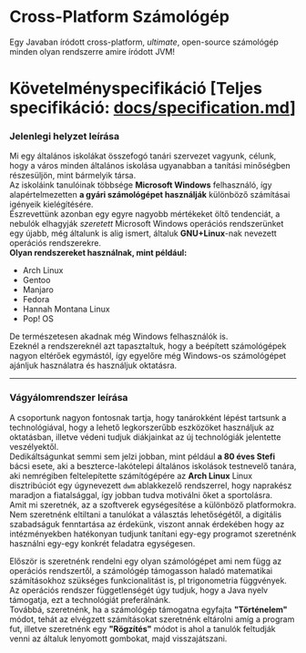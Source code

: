 # Cross-Platform Számológép    
         
Egy Javaban íródott cross-platform, _ultimate_, open-source számológép minden olyan rendszerre amire íródott JVM!     
   

# Követelményspecifikáció [Teljes specifikáció: [docs/specification.md](./docs/specification.md)]

### Jelenlegi helyzet leírása 
Mi egy általános iskolákat összefogó tanári szervezet vagyunk, célunk, hogy a város minden általános iskolása ugyanabban a tanítási minőségben részesüljön, mint bármelyik társa.       
Az iskoláink tanulóinak többsége **Microsoft Windows** felhasználó, így
alapértelmezetten **a gyári számológépet használják** különböző számításai igényeik kielégítésére.      
Észrevettünk azonban egy egyre nagyobb mértékeket öltő tendenciát, a nebulók
elhagyják _szeretett_ Microsoft Windows operációs rendszerünket egy újabb, még általunk is alig ismert, általuk __GNU+Linux__-nak nevezett operációs rendszerekre.       
__Olyan rendszereket használnak, mint például:__   
* Arch Linux
* Gentoo
* Manjaro
* Fedora
* Hannah Montana Linux
* Pop! OS    

De természetesen akadnak még Windows felhasználók is.   
Ezeknél a rendszereknél azt tapasztaltuk, hogy a beépített számológépek nagyon eltérőek egymástól, így egyelőre még Windows-os számológépet ajánljuk használatra és használjuk oktatásra.    

---

### Vágyálomrendszer leírása

A csoportunk nagyon fontosnak tartja, hogy tanárokként lépést tartsunk a technológiával, hogy a lehető legkorszerűbb eszközöket használjuk az oktatásban, illetve védeni tudjuk diákjainkat az új technológiák jelentette veszélyektől.    
Dedikáltságunkat semmi sem jelzi jobban, mint például **a 80 éves Stefi** bácsi esete, aki a beszterce-lakótelepi általános iskolások testnevelő tanára, aki nemrégiben feltelepítette számítógépére az **Arch Linux** Linux disztribúciót egy úgynevezett ``dwm`` ablakkezelő rendszerrel, hogy naprakész maradjon a fiatalsággal, így jobban tudva motiválni őket a sportolásra.     
Amit mi szeretnék, az a szoftverek egységesítése a különböző platformokra. Nem szeretnénk eltiltani a tanulókat a választás lehetőségétől, a digitális szabadságuk fenntartása az érdekünk, viszont annak érdekében hogy az intézményekben hatékonyan tudjunk tanítani egy-egy programot szeretnénk használni egy-egy konkrét feladatra egységesen.  


Először is szeretnénk rendelni egy olyan számológépet ami nem függ az operációs rendszertől, a számológép támogasson haladó matematikai számításokhoz szükséges funkcionalitást is, pl trigonometria függvények. Az operációs rendszer függetlenségét úgy tudjuk, hogy a Java nyelv támogatja, ezt a technológiát preferálnánk.    
Továbbá, szeretnénk, ha a számológép támogatna egyfajta __"Történelem"__ módot, tehát az elvégzett számításokat szeretnénk eltárolni amíg a program fut, illetve szeretnénk egy __"Rögzítés"__ módot is ahol a tanulók feltudják venni az általuk lenyomott gombokat, majd visszajátszani.  

